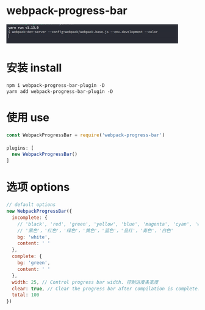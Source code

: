 # webpack-progress-bar
![webpack-progress-bar](./progress.gif)

# 安装 install
```
npm i webpack-progress-bar-plugin -D 
yarn add webpack-progress-bar-plugin -D
```

# 使用 use
``` js
const WebpackProgressBar = require('webpack-progress-bar')

plugins: [
  new WebpackProgressBar()
]

```

# 选项 options
``` js
// default options
new WebpackProgressBar({
  incomplete: {      
    // 'black', 'red', 'green', 'yellow', 'blue', 'magenta', 'cyan', 'white'
    // '黑色'，'红色'，'绿色'，'黄色'，'蓝色'，'品红'，'青色'，'白色' 
    bg: 'white',
    content: ' '
  },
  complete: {
    bg: 'green',
    content: ' '
  },
  width: 25, // Control progress bar width. 控制进度条宽度
  clear: true, // Clear the progress bar after compilation is complete.编译完成后清除进度条。
  total: 100 
})

```

